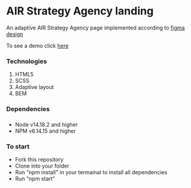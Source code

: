 # AIR Strategy Agency landing
An adaptive AIR Strategy Agency page implemented according to [figma design](https://www.figma.com/file/7qwsWggv9BAxMi2VPhBuPr/Air-(formerly-Dia))

To see a demo click [here](https://vitalii-fedusov.github.io/air-strategy-agency-landing-page/)
### Technologies
1. HTML5
2. SCSS
3. Adaptive layout
4. BEM
### Dependencies
###
- Node v14.18.2 and higher
- NPM v6.14.15 and higher
### To start
- Fork this repository
- Clone into your folder
- Run "npm install" in your termainal to install all dependencies
- Run "npm start"

